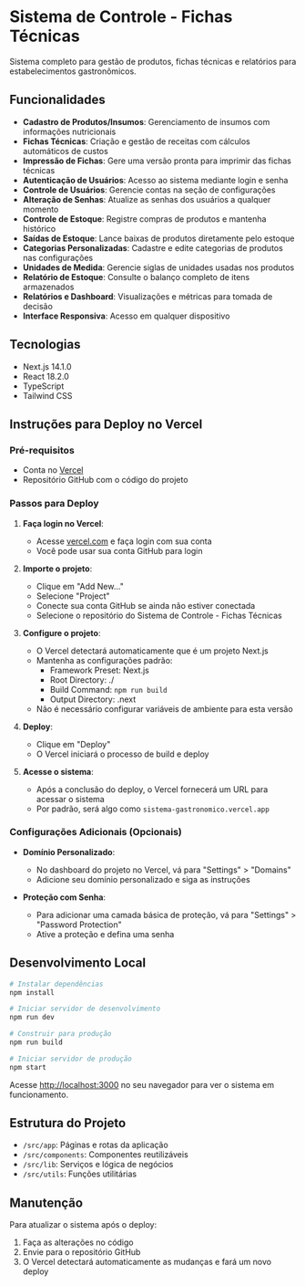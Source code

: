 # Sistema de Controle - Fichas Técnicas

Sistema completo para gestão de produtos, fichas técnicas e relatórios para estabelecimentos gastronômicos.

## Funcionalidades

- **Cadastro de Produtos/Insumos**: Gerenciamento de insumos com informações nutricionais
- **Fichas Técnicas**: Criação e gestão de receitas com cálculos automáticos de custos
- **Impressão de Fichas**: Gere uma versão pronta para imprimir das fichas técnicas
- **Autenticação de Usuários**: Acesso ao sistema mediante login e senha
- **Controle de Usuários**: Gerencie contas na seção de configurações
- **Alteração de Senhas**: Atualize as senhas dos usuários a qualquer momento
- **Controle de Estoque**: Registre compras de produtos e mantenha histórico
- **Saídas de Estoque**: Lance baixas de produtos diretamente pelo estoque
- **Categorias Personalizadas**: Cadastre e edite categorias de produtos nas configurações
- **Unidades de Medida**: Gerencie siglas de unidades usadas nos produtos
- **Relatório de Estoque**: Consulte o balanço completo de itens armazenados
- **Relatórios e Dashboard**: Visualizações e métricas para tomada de decisão
- **Interface Responsiva**: Acesso em qualquer dispositivo

## Tecnologias

- Next.js 14.1.0
- React 18.2.0
- TypeScript
- Tailwind CSS

## Instruções para Deploy no Vercel

### Pré-requisitos

- Conta no [Vercel](https://vercel.com)
- Repositório GitHub com o código do projeto

### Passos para Deploy

1. **Faça login no Vercel**:
   - Acesse [vercel.com](https://vercel.com) e faça login com sua conta
   - Você pode usar sua conta GitHub para login

2. **Importe o projeto**:
   - Clique em "Add New..."
   - Selecione "Project"
   - Conecte sua conta GitHub se ainda não estiver conectada
   - Selecione o repositório do Sistema de Controle - Fichas Técnicas

3. **Configure o projeto**:
   - O Vercel detectará automaticamente que é um projeto Next.js
   - Mantenha as configurações padrão:
     - Framework Preset: Next.js
     - Root Directory: ./
     - Build Command: `npm run build`
     - Output Directory: .next
   - Não é necessário configurar variáveis de ambiente para esta versão

4. **Deploy**:
   - Clique em "Deploy"
   - O Vercel iniciará o processo de build e deploy

5. **Acesse o sistema**:
   - Após a conclusão do deploy, o Vercel fornecerá um URL para acessar o sistema
   - Por padrão, será algo como `sistema-gastronomico.vercel.app`

### Configurações Adicionais (Opcionais)

- **Domínio Personalizado**:
  - No dashboard do projeto no Vercel, vá para "Settings" > "Domains"
  - Adicione seu domínio personalizado e siga as instruções

- **Proteção com Senha**:
  - Para adicionar uma camada básica de proteção, vá para "Settings" > "Password Protection"
  - Ative a proteção e defina uma senha

## Desenvolvimento Local

```bash
# Instalar dependências
npm install

# Iniciar servidor de desenvolvimento
npm run dev

# Construir para produção
npm run build

# Iniciar servidor de produção
npm start
```

Acesse [http://localhost:3000](http://localhost:3000) no seu navegador para ver o sistema em funcionamento.

## Estrutura do Projeto

- `/src/app`: Páginas e rotas da aplicação
- `/src/components`: Componentes reutilizáveis
- `/src/lib`: Serviços e lógica de negócios
- `/src/utils`: Funções utilitárias

## Manutenção

Para atualizar o sistema após o deploy:
1. Faça as alterações no código
2. Envie para o repositório GitHub
3. O Vercel detectará automaticamente as mudanças e fará um novo deploy
